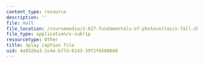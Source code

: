 ```yaml
---
content_type: resource
description: ''
file: null
file_location: /coursemedia/2-627-fundamentals-of-photovoltaics-fall-2013/4a932ba31c4ab77d614339f2f650888d_3NQlT1SYpuQ.srt
file_type: application/x-subrip
resourcetype: Other
title: 3play caption file
uid: 4a932ba3-1c4a-b77d-6143-39f2f650888d
---
```

